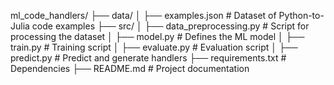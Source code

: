 ml_code_handlers/
├── data/
│   ├── examples.json       # Dataset of Python-to-Julia code examples
├── src/
│   ├── data_preprocessing.py  # Script for processing the dataset
│   ├── model.py               # Defines the ML model
│   ├── train.py               # Training script
│   ├── evaluate.py            # Evaluation script
│   ├── predict.py             # Predict and generate handlers
├── requirements.txt           # Dependencies
├── README.md                  # Project documentation
